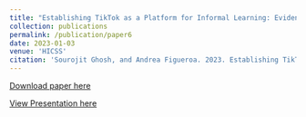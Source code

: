 ```yaml
---
title: "Establishing TikTok as a Platform for Informal Learning: Evidence from Mixed-Methods Analysis of Creators and Viewers"
collection: publications
permalink: /publication/paper6
date: 2023-01-03
venue: 'HICSS'
citation: 'Sourojit Ghosh, and Andrea Figueroa. 2023. Establishing TikTok as a Platform for Informal Learning: Evidence from Mixed-Methods Analysis of Creators and Viewers. Proceedings of the 56th Hawaii International Conference on System Sciences, 2431-2440. https://hdl.handle.net/10125/102931'
---
```

[Download paper here](https://sourojitghosh.github.io/files/0237.pdf)

[View Presentation here](https://docs.google.com/presentation/d/1Q2NU9apoEEdybbRLFk0Vo15xIG3Q7GQ7Gnaiy6ZvBlw/edit?usp=sharing)

